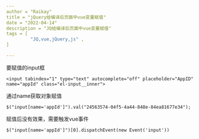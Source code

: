```yaml
---
author = "Raikay"  
title = "jQuery给编译后页面中vue变量赋值"  
date = "2022-04-14"  
description = "JQ给编译后页面中vue变量赋值"  
tags = [  
         "JQ,vue,jQuery,js" ,
]  

---
```


要赋值的input框

```
<input tabindex="1" type="text" autocomplete="off" placeholder="AppID" name="appId" class="el-input__inner">
```

通过name获取对象赋值

```
$("input[name='appId']").val("24563574-04f5-4a44-848e-84ea81677e34");
```

赋值后没有效果，需要触发vue事件

```
$("input[name='appId']")[0].dispatchEvent(new Event('input'))
```

